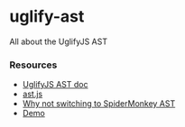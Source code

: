 # uglify-ast

All about the UglifyJS AST

### Resources

* [UglifyJS AST doc](http://lisperator.net/uglifyjs/ast)
* [ast.js](https://github.com/mishoo/UglifyJS2/blob/master/lib/ast.js) 
* [Why not switching to SpiderMonkey AST](http://lisperator.net/blog/uglifyjs-why-not-switching-to-spidermonkey-ast/)
* [Demo](http://demos.forbeslindesay.co.uk/uglify-js/)
